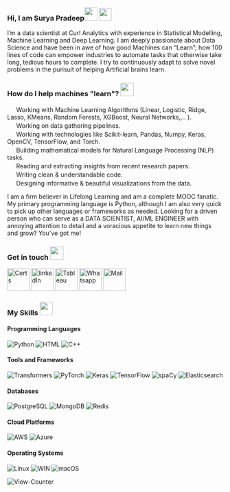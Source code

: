### Hi, I am Surya Pradeep<img target="_blank" src="https://i.imgur.com/zj8ZWgr.png" height = "30.7"/>  <img target = "_blank" src="https://i.imgur.com/wtDYgOj.gif" height = "28.7">

I’m a data scientist at Curl Analytics with experience in Statistical Modelling, Machine Learning and Deep Learning.
I am deeply passionate about Data Science and have been in awe of how good Machines can “Learn”; how 100 lines of code can empower industries to automate tasks that otherwise take long, tedious hours to complete.
I try to continuously adapt to solve novel problems in the purisuit of helping Artificial brains learn.

### How do I help machines "learn"? <img target="_blank" src="https://i.imgur.com/tTJgCkz.png" height = "30.7"/>

<img target="_blank" src="https://i.imgur.com/UqXfMdN.png" width = "17"/> Working with Machine Learning Algorithms (Linear, Logistic, Ridge, Lasso, KMeans, Random Forests, XGBoost, Neural Networks,... ).<br>
<img target="_blank" src="https://i.imgur.com/UqXfMdN.png" width = "17"/> Working on data gathering pipelines.<br>
<img target="_blank" src="https://i.imgur.com/UqXfMdN.png" width = "17"/> Working with technologies like Scikit-learn, Pandas, Numpy, Keras, OpenCV, TensorFlow, and Torch.<br>
<img target="_blank" src="https://i.imgur.com/UqXfMdN.png" width = "17"/> Building mathematical models for Natural Language Processing (NLP) tasks.<br>
<img target="_blank" src="https://i.imgur.com/UqXfMdN.png" width = "17"/> Reading and extracting insights from recent research papers.<br>
<img target="_blank" src="https://i.imgur.com/UqXfMdN.png" width = "17"/> Writing clean & understandable code.<br>
<img target="_blank" src="https://i.imgur.com/UqXfMdN.png" width = "17"/> Designing informative & beautiful visualizations from the data.<br>

I am a firm believer in Lifelong Learning and am a complete MOOC fanatic. My primary programming language is Python, although I am also very quick to pick up other languages or frameworks as needed. Looking for a driven person who can serve as a DATA SCIENTIST, AI/ML ENGINEER with annoying attention to detail and a voracious appetite to learn new things and grow? You've got me!

### Get in touch <img target="_blank" src="https://i.imgur.com/y6gRBGy.png" height = "30.7"/>
[<img target="_blank" src="https://i.imgur.com/lmPxzx3.png" alt = "Certs" height = "52"/>](https://github.com/SuryaPradeepM/Certificates) 
[<img target="_blank" src="https://i.imgur.com/720hQFC.png" alt = "linkedIn" height = "52"/>](https://www.linkedin.com/in/SuryaPradeepM/) 
[<img target="_blank" src="https://i.imgur.com/uT97BmS.png" alt = "Tableau" height = "52"/>](https://public.tableau.com/profile/suryapradeepm/)
[<img target="_blank" src="https://i.imgur.com/tQ2Utey.png" alt = "Whatsapp" height = "52"/>](https://wa.me/917982851542) 
[<img target="_blank" src="https://i.imgur.com/ewkyNiB.png" alt = "Mail" height = "52"/>](mailto:suryapradeepv@gmail.com) 
<!-- [<img target="_blank" src="https://i.imgur.com/2Au7u9o.png" alt = "Medium" height = "52"/>](https://medium.com/@suryapradeep) -->


<!--
### Check-In Stats <img target="_blank" src="https://imgur.com/Hw72WqE.png" height = "30.7"/>
[![Github Stats](https://github-readme-stats.vercel.app/api?username=SuryaPradeepM&show_icons=true&theme=radical&hide_border=True)](https://github.com/SuryaPradeepM)
-->
### My Skills <img target="_blank" src="https://i.imgur.com/tI830Gv.png" height = "30.7"/>
#### Programming Languages
![Python](https://img.shields.io/badge/-Python-3776AB?style=flat-square&logo=python&logoColor=ffffff)
![HTML](https://img.shields.io/badge/HTML5-E34F26.svg?style=flat-square&logo=HTML5&logoColor=white)
![C++](https://img.shields.io/badge/-C++-00599C?style=flat-square&logo=c%2B%2B&logoColor=ffffff)
#### Tools and Frameworks
![Transformers](https://img.shields.io/badge/-Transformers-3178C6?style=flat-square&logo=huggingface&logoColor=ffffff)
![PyTorch](https://img.shields.io/badge/-PyTorch-EE4C2C?style=flat-square&logo=pytorch&logoColor=ffffff)
![Keras](https://img.shields.io/badge/-Keras-D00000?style=flat-square&logo=keras&logoColor=ffffff)
![TensorFlow](https://img.shields.io/badge/-TensorFlow-FF6F00?style=flat-square&logo=tensorflow&logoColor=ffffff)
![spaCy](https://img.shields.io/badge/spaCy-09A3D5.svg?style=flat-square&logo=spaCy&logoColor=ffffff)
![Elasticsearch](https://img.shields.io/badge/-Elasticsearch-005571?style=flat-square&logo=elasticsearch&logoColor=ffffff)
#### Databases
![PostgreSQL](https://img.shields.io/badge/-PostgreSQL-336791?style=flat-square&logo=postgresql&logoColor=ffffff)
![MongoDB](https://img.shields.io/badge/MongoDB-47A248.svg?style=flat-square&logo=MongoDB&logoColor=white)
![Redis](https://img.shields.io/badge/-Redis-DC382D?style=flat-square&logo=redis&logoColor=ffffff)
#### Cloud Platforms
![AWS](https://img.shields.io/badge/-AWS-232F3E?style=flat-square&logo=amazon-aws&logoColor=ffffff)
![Azure](https://img.shields.io/badge/Microsoft%20Azure-0078D4.svg?style=flat-square&logo=Microsoft-Azure&logoColor=white)
#### Operating Systems
![Linux](https://img.shields.io/badge/-Linux-FCC624?style=flat-square&logo=linux&logoColor=ffffff)
![WIN](https://img.shields.io/badge/Windows-0078D6.svg?style=flat-square&logo=Windows&logoColor=white)
![macOS](https://img.shields.io/badge/macOS-000000.svg?style=flat-square&logo=macOS&logoColor=white)

<img src="https://komarev.com/ghpvc/?username=SuryaPradeepM&label=Profile+Views&color=4CAF50&style=flat" alt="View-Counter" />
